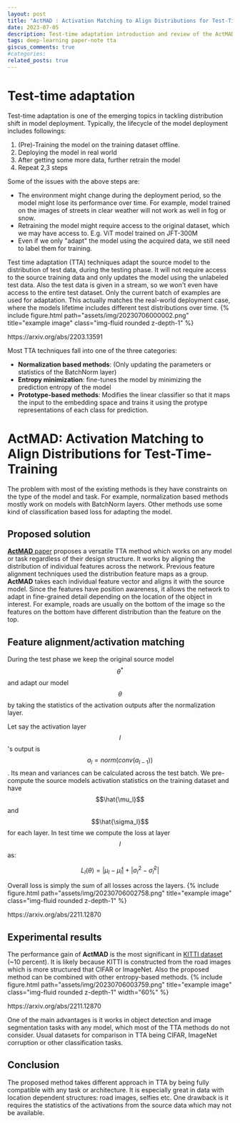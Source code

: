 ```yaml
---
layout: post
title: "ActMAD : Activation Matching to Align Distributions for Test-Time-Training paper review"
date: 2023-07-05
description: Test-time adaptation introduction and review of the ActMAD paper
tags: deep-learning paper-note tta
giscus_comments: true
#categories: 
related_posts: true
---
```


# Test-time adaptation

Test-time adaptation is one of the emerging topics in tackling distribution shift in model deployment. Typically, the lifecycle of the model deployment includes followings:
1. (Pre)-Training the model on the training dataset offline.
2. Deploying the model in real world
3. After getting some more data, further retrain the model
4. Repeat 2,3 steps 

Some of the issues with the above steps are:
- The environment might change during the deployment period, so the model might lose its performance over time. For example, model trained on the images of streets in clear weather will not work as well in fog or snow.
- Retraining the model might require access to the original dataset, which we may have access to. E.g. ViT model trained on JFT-300M
- Even if we only "adapt" the model using the acquired data, we still need to label them for training. 

Test time adaptation (TTA) techniques adapt the source model to the distribution of test data, during the testing phase. It will not require access to the source training data and only updates the model using the unlabeled test data.
Also the test data is given in a stream, so we won't even have access to the entire test dataset. Only the current batch of examples are used for adaptation. This actually matches the real-world deployment case, where the models lifetime includes different test distributions over time.
{% include figure.html path="assets/img/20230706000002.png" title="example image" class="img-fluid rounded z-depth-1" %}
<div class="caption">https://arxiv.org/abs/2203.13591</div>

Most TTA techniques fall into one of the three categories:
- **Normalization based methods**: (Only updating the parameters or statistics of the BatchNorm layer)
- **Entropy minimization**: fine-tunes the model by minimizing the prediction entropy of the model
- **Prototype-based methods**: Modifies the linear classifier so that it maps the input to the embedding space and trains it using the protype representations of each class for prediction.

# ActMAD: Activation Matching to Align Distributions for Test-Time-Training

The problem with most of the existing methods is they have constraints on the type of the model and task. For example, normalization based methods mostly work on models with BatchNorm layers. Other methods use some kind of classification based loss for adapting the model.

## Proposed solution
[**ActMAD** paper](https://arxiv.org/abs/2211.12870) proposes a versatile TTA method which works on any model or task regardless of their design structure. It works by aligning the distribution of individual features across the network. Previous feature alignment techniques used the distribution feature maps as a group. **ActMAD** takes each individual feature vector and aligns it with the source model. Since the features have position awareness, it allows the network to adapt in fine-grained detail depending on the location of the object in interest. For example, roads are usually on the bottom of the image so the features on the bottom have different distribution than the feature on the top.

## Feature alignment/activation matching 
During the test phase we keep the original source model $$\theta^*$$ and adapt our model $$\theta$$ by taking the statistics of the activation outputs after the normalization layer.

Let say the activation layer $$l$$ 's output is $$a_l = norm(conv(a_{l-1}))$$. Its mean and variances can be calculated across the test batch. We pre-compute the source models activation statistics on the training dataset and have $$\hat{\mu_l}$$ and $$\hat{\sigma_l}$$ for each layer. In test time we compute the loss at layer $$l$$ as:

$$ \begin{equation} L_l(\theta) = |\mu_l - \hat{\mu}_l| + |\sigma^2_l - \hat{\sigma}^2_l| \end{equation}$$

Overall loss is simply the sum of all losses across the layers.
{% include figure.html path="assets/img/20230706002758.png" title="example image" class="img-fluid rounded z-depth-1" %}
<div class="caption">https://arxiv.org/abs/2211.12870</div>

## Experimental results

The performance gain of **ActMAD** is the most significant in [KITTI dataset](https://www.cvlibs.net/datasets/kitti/)  (~10 percent). It is likely because KITTI is constructed from the road images which is more structured that CIFAR or ImageNet. Also the proposed method can be combined with other entropy-based methods. 
{% include figure.html path="assets/img/20230706003759.png" title="example image" class="img-fluid rounded z-depth-1" width="60%" %}
<div class="caption">https://arxiv.org/abs/2211.12870</div>

One of the main advantages is it works in object detection and image segmentation tasks with any model, which most of the TTA methods do not consider. Usual datasets for comparison in TTA being CIFAR, ImageNet corruption or other classification tasks.

## Conclusion

The proposed method takes different approach in TTA by being fully compatible with any task or architecture. It is especially great in data with location dependent structures: road images, selfies etc.
One drawback is it requires the statistics of the activations from the source data which may not be available.

